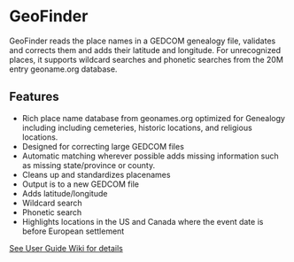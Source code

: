 # GeoFinder 
GeoFinder reads the place names in a GEDCOM genealogy file, validates and corrects them and adds their latitude and longitude.  For unrecognized places, it supports wildcard searches and phonetic searches from the 20M entry geoname.org database.  

<a name="features"></a>
## Features  
* Rich place name database from geonames.org optimized for Genealogy including including cemeteries, historic locations, and religious locations.
* Designed for correcting large GEDCOM files
* Automatic matching wherever possible adds missing information such as missing state/province or county.
* Cleans up and standardizes placenames
* Output is to a new GEDCOM file
* Adds latitude/longitude 
* Wildcard search
* Phonetic search
* Highlights locations in the US and Canada where the event date is before European settlement
   
[See User Guide Wiki for details](https://github.com/corb555/GeoFinder/wiki/User-Guide)
